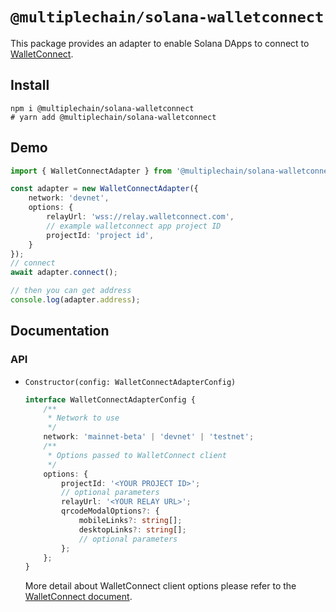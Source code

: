 # `@multiplechain/solana-walletconnect`

This package provides an adapter to enable Solana DApps to connect to [WalletConnect](https://walletconnect.com/).

## Install

```shell
npm i @multiplechain/solana-walletconnect
# yarn add @multiplechain/solana-walletconnect
```

## Demo

```typescript
import { WalletConnectAdapter } from '@multiplechain/solana-walletconnect';

const adapter = new WalletConnectAdapter({
    network: 'devnet',
    options: {
        relayUrl: 'wss://relay.walletconnect.com',
        // example walletconnect app project ID
        projectId: 'project id',
    }
});
// connect
await adapter.connect();

// then you can get address
console.log(adapter.address);

```

## Documentation

### API

-   `Constructor(config: WalletConnectAdapterConfig)`

    ```typescript
    interface WalletConnectAdapterConfig {
        /**
         * Network to use
         */
        network: 'mainnet-beta' | 'devnet' | 'testnet';
        /**
         * Options passed to WalletConnect client
         */
        options: {
            projectId: '<YOUR PROJECT ID>';
            // optional parameters
            relayUrl: '<YOUR RELAY URL>';
            qrcodeModalOptions?: {
                mobileLinks?: string[];
                desktopLinks?: string[];
                // optional parameters
            };
        };
    }
    ```
    More detail about WalletConnect client options please refer to the [WalletConnect document](https://docs.walletconnect.com/2.0/javascript/sign/dapp-usage).
